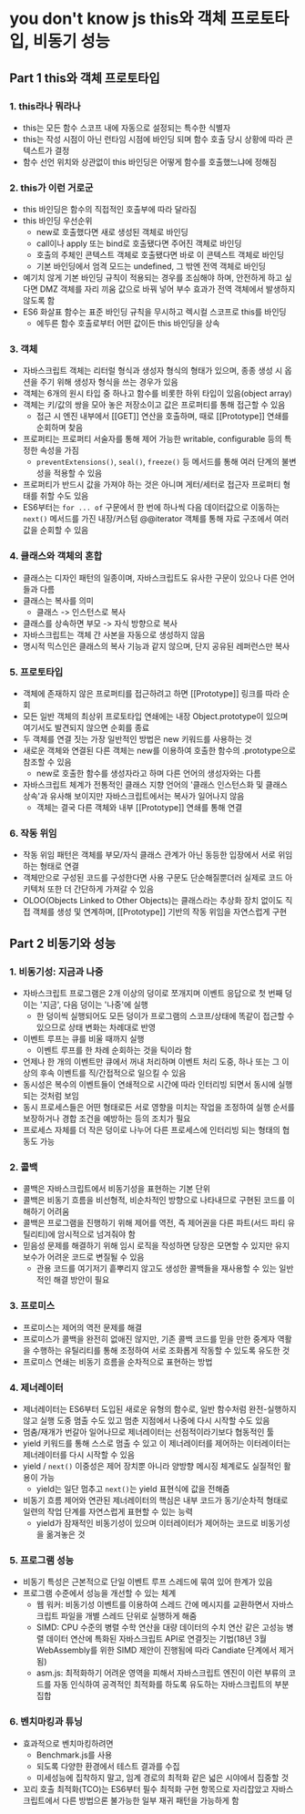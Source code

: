 # you don't know js this와 객체 프로토타입, 비동기 성능

## Part 1 this와 객체 프로토타입

### 1. this라나 뭐라나

- this는 모든 함수 스코프 내에 자동으로 설정되는 특수한 식별자
- this는 작성 시점이 아닌 런타임 시점에 바인딩 되며 함수 호출 당시 상황에 따라 콘텍스트가 결정
- 함수 선언 위치와 상관없이 this 바인딩은 어떻게 함수를 호출했느냐에 정해짐

### 2. this가 이런 거로군

- this 바인딩은 함수의 직접적인 호출부에 따라 달라짐
- this 바인딩 우선순위
  - new로 호출했다면 새로 생성된 객체로 바인딩
  - call이나 apply 또는 bind로 호출됐다면 주어진 객체로 바인딩
  - 호출의 주체인 콘텍스트 객체로 호출됐다면 바로 이 콘텍스트 객체로 바인딩
  - 기본 바인딩에서 엄격 모드는 undefined, 그 밖엔 전역 객체로 바인딩
- 예기치 않게 기본 바인딩 규칙이 적용되는 경우를 조심해야 하며, 안전하게 하고 싶다면 DMZ 객체를 자리 끼움 값으로 바꿔 넣어 부수 효과가 전역 객체에서 발생하지 않도록 함
- ES6 화살표 함수는 표준 바인딩 규칙을 무시하고 렉시컬 스코프로 this를 바인딩
  - 에두른 함수 호출로부터 어떤 값이든 this 바인딩을 상속

### 3. 객체

- 자바스크립트 객체는 리터럴 형식과 생성자 형식의 형태가 있으며, 종종 생성 시 옵션을 주기 위해 생성자 형식을 쓰는 경우가 있음
- 객체는 6개의 원시 타입 중 하나고 함수를 비롯한 하위 타입이 있음(object array)
- 객체는 키/값의 쌍을 모아 놓은 저장소이고 값은 프로퍼티를 통해 접근할 수 있음
  - 접근 시 엔진 내부에서 [[GET]] 연산을 호출하며, 때로 [[Prototype]] 연쇄를 순회하며 찾음
- 프로퍼티는 프로퍼티 서술자를 통해 제어 가능한 writable, configurable 등의 특정한 속성을 가짐
  - `preventExtensions()`, `seal()`, `freeze()` 등 메서드를 통해 여러 단계의 불변성을 적용할 수 있음
- 프로퍼티가 반드시 값을 가져야 하는 것은 아니며 게터/세터로 접근자 프로퍼티 형태를 취할 수도 있음
- ES6부터는 `for ... of` 구문에서 한 번에 하나씩 다음 데이터값으로 이동하는 `next()` 메서드를 가진 내장/커스텀 @@iterator 객체를 통해 자료 구조에서 여러 값을 순회할 수 있음

### 4. 클래스와 객체의 혼합

- 클래스는 디자인 패턴의 일종이며, 자바스크립트도 유사한 구문이 있으나 다른 언어들과 다름
- 클래스는 복사를 의미
  - 클래스 -> 인스턴스로 복사
- 클래스를 상속하면 부모 -> 자식 방향으로 복사
- 자바스크립트는 객체 간 사본을 자동으로 생성하지 않음
- 명시적 믹스인은 클래스의 복사 기능과 같지 않으며, 단지 공유된 레퍼런스만 복사

### 5. 프로토타입

- 객체에 존재하지 않은 프로퍼티를 접근하려고 하면 [[Prototype]] 링크를 따라 순회
- 모든 일반 객체의 최상위 프로토타입 연쇄에는 내장 Object.prototype이 있으며 여기서도 발견되지 않으면 순회를 종료
- 두 객체를 연결 짓는 가장 일반적인 방법은 new 키워드를 사용하는 것
- 새로운 객체와 연결된 다른 객체는 new를 이용하여 호출한 함수의 .prototype으로 참조할 수 있음
  - new로 호출한 함수를 생성자라고 하며 다른 언어의 생성자와는 다름
- 자바스크립트 체계가 전통적인 클래스 지향 언어의 '클래스 인스턴스화 및 클래스 상속'과 유사해 보이지만 자바스크립트에서는 복사가 일어나지 않음
  - 객체는 결국 다른 객체와 내부 [[Prototype]] 연쇄를 통해 연결

### 6. 작동 위임

- 작동 위임 패턴은 객체를 부모/자식 클래스 관계가 아닌 동등한 입장에서 서로 위임하는 형태로 연결
- 객체만으로 구성된 코드를 구성한다면 사용 구문도 단순해질뿐더러 실제로 코드 아키텍처 또한 더 간단하게 가져갈 수 있음
- OLOO(Objects Linked to Other Objects)는 클래스라는 추상화 장치 없이도 직접 객체를 생성 및 연계하며, [[Prototype]] 기반의 작동 위임을 자연스럽게 구현

## Part 2 비동기와 성능

### 1. 비동기성: 지금과 나중

- 자바스크립트 프로그램은 2개 이상의 덩이로 쪼개지며 이벤트 응답으로 첫 번째 덩이는 '지금', 다음 덩이는 '나중'에 실행
  - 한 덩이씩 실행되어도 모든 덩이가 프로그램의 스코프/상태에 똑같이 접근할 수 있으므로 상태 변화는 차례대로 반영
- 이벤트 루프는 큐를 비울 때까지 실행
  - 이벤트 루프를 한 차례 순회하는 것을 틱이라 함
- 언제나 한 개의 이벤트만 큐에서 꺼내 처리하며 이벤트 처리 도중, 하나 또는 그 이상의 후속 이벤트를 직/간접적으로 일으킬 수 있음
- 동시성은 복수의 이벤트들이 연쇄적으로 시간에 따라 인터리빙 되면서 동시에 실행되는 것처럼 보임
- 동시 프로세스들은 어떤 형태로든 서로 영향을 미치는 작업을 조정하여 실행 순서를 보장하거나 경합 조건을 예방하는 등의 조치가 필요
- 프로세스 자체를 더 작은 덩이로 나누어 다른 프로세스에 인터리빙 되는 형태의 협동도 가능

### 2. 콜백

- 콜백은 자바스크립트에서 비동기성을 표현하는 기본 단위
- 콜백은 비동기 흐름을 비선형적, 비순차적인 방향으로 나타내므로 구현된 코드를 이해하기 어려움
- 콜백은 프로그램을 진행하기 위해 제어를 역전, 즉 제어권을 다른 파트(서드 파티 유틸리티)에 암시적으로 넘겨줘야 함
- 믿음성 문제를 해결하기 위해 임시 로직을 작성하면 당장은 모면할 수 있지만 유지 보수가 어려운 코드로 변질될 수 있음
  - 관용 코드를 여기저기 흩뿌리지 않고도 생성한 콜백들을 재사용할 수 있는 일반적인 해결 방안이 필요

### 3. 프로미스

- 프로미스는 제어의 역전 문제를 해결
- 프로미스가 콜백을 완전히 없애진 않지만, 기존 콜백 코드를 믿을 만한 중계자 역활을 수행하는 유틸리티를 통해 조정하여 서로 조화롭게 작동할 수 있도록 유도한 것
- 프로미스 연쇄는 비동기 흐름을 순차적으로 표현하는 방법

### 4. 제너레이터

- 제너레이터는 ES6부터 도입된 새로운 유형의 함수로, 일반 함수처럼 완전-실행하지 않고 실행 도중 멈출 수도 있고 멈춘 지점에서 나중에 다시 시작할 수도 있음
- 멈춤/재개가 번갈아 일어나므로 제너레이터는 선점적이라기보다 협동적인 툴
- yield 키워드를 통해 스스로 멈출 수 있고 이 제너레이터를 제어하는 이터레이터는 제너레이터를 다시 시작할 수 있음
- yield / `next()` 이중성은 제어 장치뿐 아니라 양방향 메시징 체계로도 실질적인 활용이 가능
  - yield는 일단 멈추고 `next()`는 yield 표현식에 값을 전해줌
- 비동기 흐름 제어와 연관된 제너레이터의 핵심은 내부 코드가 동기/순차적 형태로 일련의 작업 단계를 자연스럽게 표현할 수 있는 능력
  - yield가 잠재적인 비동기성이 있으며 이터레이터가 제어하는 코드로 비동기성을 옮겨놓은 것

### 5. 프로그램 성능

- 비동기 특성은 근본적으로 단일 이벤트 루프 스레드에 묶여 있어 한계가 있음
- 프로그램 수준에서 성능을 개선할 수 있는 체계
  - 웹 워커: 비동기성 이벤트를 이용하여 스레드 간에 메시지를 교환하면서 자바스크립트 파일을 개별 스레드 단위로 실행하게 해줌
  - SIMD: CPU 수준의 병렬 수학 연산을 대량 데이터의 수치 연산 같은 고성능 병렬 데이터 연산에 특화된 자바스크립트 API로 연결짓는 기법(18년 3월 WebAssembly를 위한 SIMD 제안이 진행됨에 따라 Candiate 단계에서 제거됨)
  - asm.js: 최적화하기 어려운 영역을 피해서 자바스크립트 엔진이 이런 부류의 코드를 자동 인식하여 공격적인 최적화를 하도록 유도하는 자바스크립트의 부분 집합

### 6. 벤치마킹과 튜닝

- 효과적으로 벤치마킹하려면
  - Benchmark.js를 사용
  - 되도록 다양한 환경에서 테스트 결과를 수집
  - 미세성능에 집착하지 말고, 임계 경로의 최적화 같은 넓은 시야에서 집중할 것
- 꼬리 호출 최적화(TCO)는 ES6부터 필수 최적화 구현 항목으로 자리잡았고 자바스크립트에서 다른 방법으론 불가능한 일부 재귀 패턴을 가능하게 함
